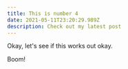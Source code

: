 ```yaml
---
title: This is number 4
date: 2021-05-11T23:20:29.989Z
description: Check out my latest post
---
```

Okay, let's see if this works out okay.

Boom!
